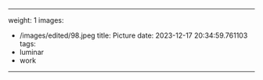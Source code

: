 
---
weight: 1
images:
- /images/edited/98.jpeg
title: Picture
date: 2023-12-17 20:34:59.761103
tags:
- luminar
- work
---